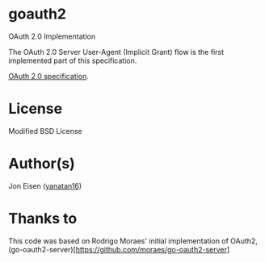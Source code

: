 goauth2
=======

OAuth 2.0 Implementation

The OAuth 2.0 Server User-Agent (Implicit Grant) flow is the first implemented part of this specification.

[OAuth 2.0 specification](http://oauth.net/2/).

License
=======
Modified BSD License

Author(s)
======
Jon Eisen ([yanatan16](http://github.com/yanatan16))

Thanks to
=========
This code was based on Rodrigo Moraes' initial implementation of OAuth2, (go-oauth2-server)[https://github.com/moraes/go-oauth2-server]
